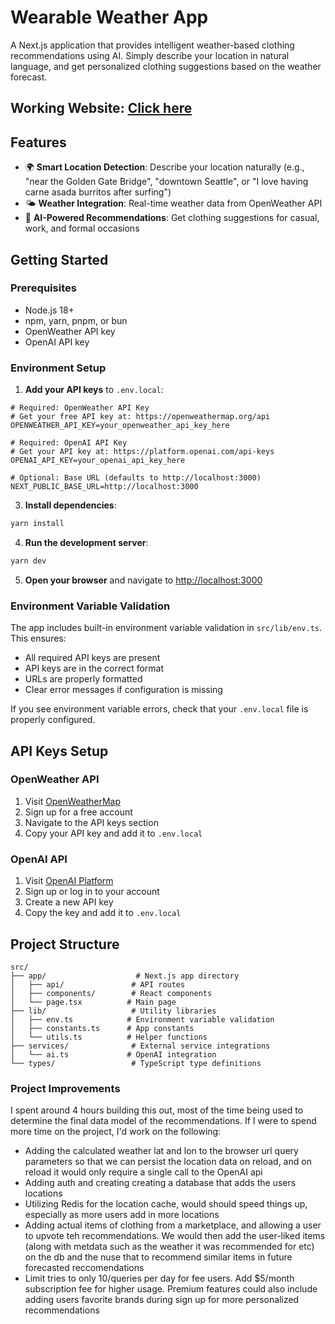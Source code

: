 # Wearable Weather App

A Next.js application that provides intelligent weather-based clothing recommendations using AI. Simply describe your location in natural language, and get personalized clothing suggestions based on the weather forecast.

## Working Website: [Click here](https://wearable-ai-lake.vercel.app/)

## Features

- 🌍 **Smart Location Detection**: Describe your location naturally (e.g., "near the Golden Gate Bridge", "downtown Seattle", or "I love having carne asada burritos after surfing")
- 🌤️ **Weather Integration**: Real-time weather data from OpenWeather API
- 👕 **AI-Powered Recommendations**: Get clothing suggestions for casual, work, and formal occasions

## Getting Started

### Prerequisites

- Node.js 18+
- npm, yarn, pnpm, or bun
- OpenWeather API key
- OpenAI API key

### Environment Setup

1. **Add your API keys** to `.env.local`:

```env
# Required: OpenWeather API Key
# Get your free API key at: https://openweathermap.org/api
OPENWEATHER_API_KEY=your_openweather_api_key_here

# Required: OpenAI API Key
# Get your API key at: https://platform.openai.com/api-keys
OPENAI_API_KEY=your_openai_api_key_here

# Optional: Base URL (defaults to http://localhost:3000)
NEXT_PUBLIC_BASE_URL=http://localhost:3000
```

3. **Install dependencies**:

```bash
yarn install
```

4. **Run the development server**:

```bash
yarn dev
```

5. **Open your browser** and navigate to [http://localhost:3000](http://localhost:3000)

### Environment Variable Validation

The app includes built-in environment variable validation in `src/lib/env.ts`. This ensures:

- All required API keys are present
- API keys are in the correct format
- URLs are properly formatted
- Clear error messages if configuration is missing

If you see environment variable errors, check that your `.env.local` file is properly configured.

## API Keys Setup

### OpenWeather API

1. Visit [OpenWeatherMap](https://openweathermap.org/api)
2. Sign up for a free account
3. Navigate to the API keys section
4. Copy your API key and add it to `.env.local`

### OpenAI API

1. Visit [OpenAI Platform](https://platform.openai.com/api-keys)
2. Sign up or log in to your account
3. Create a new API key
4. Copy the key and add it to `.env.local`

## Project Structure

```
src/
├── app/                    # Next.js app directory
│   ├── api/               # API routes
│   ├── components/        # React components
│   └── page.tsx          # Main page
├── lib/                   # Utility libraries
│   ├── env.ts            # Environment variable validation
│   ├── constants.ts      # App constants
│   └── utils.ts          # Helper functions
├── services/              # External service integrations
│   └── ai.ts             # OpenAI integration
└── types/                 # TypeScript type definitions
```

### Project Improvements

I spent around 4 hours building this out, most of the time being used to determine the final data model of the recommendations. If I were to spend more time on the project, I'd work on the following:

- Adding the calculated weather lat and lon to the browser url query parameters so that we can persist the location data on reload, and on reload it would only require a single call to the OpenAI api
- Adding auth and creating creating a database that adds the users locations
- Utilizing Redis for the location cache, would should speed things up, especially as more users add in more locations
- Adding actual items of clothing from a marketplace, and allowing a user to upvote teh recommendations. We would then add the user-liked items (along with metdata such as the weather it was recommended for etc) on the db and the nuse that to recommend similar items in future forecasted reccomendations
- Limit tries to only 10/queries per day for fee users. Add $5/month subscription fee for higher usage. Premium features could also include adding users favorite brands during sign up for more personalized recommendations
